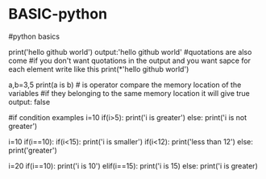 # BASIC-python
#python basics


print('hello github world')
output:'hello github world' #quotations are also come
#if you don't want quotations in the output and you want sapce for each element write like this
print(*'hello github world')


a,b=3,5
print(a is b) # is operator compare the memory location of the variables
#if they belonging to the same memory location it will give true
output: false



#if condition examples
i=10
if(i>5):
  print('i is greater')
 else:
  print('i is not greater')
  
  
  
  
  i=10
  if(i==10):
    if(i<15):
      print('i is smaller')
  if(i<12):
    print('less than 12')
  else:
    print('greater')
    
    
    
  i=20
  if(i==10):
    print('i is 10')
  elif(i==15):
    print('i is 15)
   else:
    print('i is greater)
